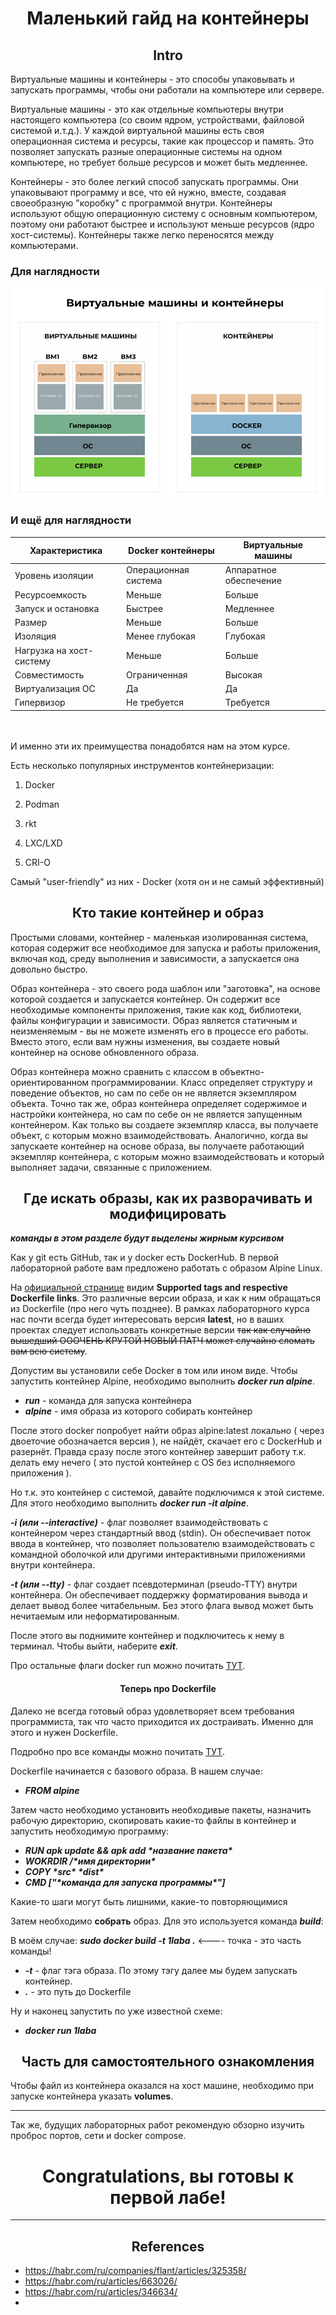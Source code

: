 # <div align="center"> Маленький гайд на контейнеры


## <div align="center"> Intro 

Виртуальные машины и контейнеры - это способы упаковывать и запускать программы, чтобы они работали на компьютере или сервере.

Виртуальные машины - это как отдельные компьютеры внутри настоящего компьютера (со своим ядром, устройствами, файловой системой и.т.д.). У каждой виртуальной машины есть своя операционная система и ресурсы, такие как процессор и память. Это позволяет запускать разные операционные системы на одном компьютере, но требует больше ресурсов и может быть медленнее.

Контейнеры - это более легкий способ запускать программы. Они упаковывают программу и все, что ей нужно, вместе, создавая своеобразную "коробку" с программой внутри. Контейнеры используют общую операционную систему с основным компьютером, поэтому они работают быстрее и используют меньше ресурсов (ядро хост-системы). Контейнеры также легко переносятся между компьютерами.

### Для наглядности
![Alt text](virtualnye-mashiny-i-kontejnery.jpg)

### И ещё для наглядности

|Характеристика	         |   Docker контейнеры    |  Виртуальные машины    |
|------------------------|------------------------|------------------------|
|Уровень изоляции	     |  Операционная система  | Аппаратное обеспечение |
|Ресурсоемкость          |	Меньше                |	Больше                 |
|Запуск и остановка      |	Быстрее               |	Медленнее              |
|Размер                  |	Меньше                |	Больше                 |
|Изоляция                |	Менее глубокая        |	Глубокая               |
|Нагрузка на хост-систему|	Меньше                |	Больше                 |
|Совместимость           |	Ограниченная          |	Высокая                |
|Виртуализация ОС        |	Да                    |	Да                     |
|Гипервизор              |	Не требуется          |	Требуется              |

\
\
И именно эти их преимущества понадобятся нам на этом курсе. 

Есть несколько популярных инструментов контейнеризации:

1. Docker

2. Podman

3. rkt

4. LXC/LXD

5. CRI-O

Самый "user-friendly" из них - Docker (хотя он и не самый эффективный)

## <div align="center"> Кто такие контейнер и образ

Простыми словами, контейнер - маленькая изолированная система, которая содержит все необходимое для запуска и работы приложения, включая код, среду выполнения и зависимости, а запускается она довольно быстро.

Образ контейнера - это своего рода шаблон или "заготовка", на основе которой создается и запускается контейнер. Он содержит все необходимые компоненты приложения, такие как код, библиотеки, файлы конфигурации и зависимости. Образ является статичным и неизменяемым - вы не можете изменять его в процессе его работы. Вместо этого, если вам нужны изменения, вы создаете новый контейнер на основе обновленного образа.

Образ контейнера можно сравнить с классом в объектно-ориентированном программировании. Класс определяет структуру и поведение объектов, но сам по себе он не является экземпляром объекта. Точно так же, образ контейнера определяет содержимое и настройки контейнера, но сам по себе он не является запущенным контейнером. Как только вы создаете экземпляр класса, вы получаете объект, с которым можно взаимодействовать. Аналогично, когда вы запускаете контейнер на основе образа, вы получаете работающий экземпляр контейнера, с которым можно взаимодействовать и который выполняет задачи, связанные с приложением.

## <div align="center"> Где искать образы, как их разворачивать и модифицировать

***команды в этом разделе будут выделены жирным курсивом***

Как у git есть GitHub, так и у docker есть DockerHub.
В первой лабораторной работе вам предложено работать с образом Alpine Linux. 

На [официальной странице](https://hub.docker.com/_/alpine/) видим **Supported tags and respective Dockerfile links**. Это различные версии образа, и как к ним обращаться из Dockerfile (про него чуть позднее). В рамках лабораторного курса нас почти всегда будет интересовать версия **latest**, но в ваших проектах следует использовать конкретные версии ~~так как случайно вышедший ОООЧЕНЬ КРУТОЙ НОВЫЙ ПАТЧ может случайно сломать вам всю систему~~.

Допустим вы установили себе Docker в том или ином виде. Чтобы запустить контейнер Alpine, необходимо выполнить  ***docker run alpine***.

- ***run*** - команда для запуска контейнера
- ***alpine*** - имя образа из которого собирать контейнер 

После этого docker попробует найти образ alpine:latest локально ( через двоеточие обозначается версия ), не найдёт, скачает его с DockerHub и разернёт. Правда сразу после этого контейнер завершит работу т.к. делать ему нечего ( это пустой контейнер с OS без исполняемого приложения ).

Но т.к. это контейнер с системой, давайте подключимся к этой системе.
Для этого необходимо выполнить ***docker run -it alpine***. 

***-i (или --interactive)*** - флаг позволяет взаимодействовать с контейнером через стандартный ввод (stdin). Он обеспечивает поток ввода в контейнер, что позволяет пользователю взаимодействовать с командной оболочкой или другими интерактивными приложениями внутри контейнера.

***-t (или --tty)*** - флаг создает псевдотерминал (pseudo-TTY) внутри контейнера. Он обеспечивает поддержку форматирования вывода и делает вывод более читабельным. Без этого флага вывод может быть нечитаемым или неформатированным.

После этого вы поднимите контейнер и подключитесь к нему в терминал.
Чтобы выйти, наберите ***exit***.

Про остальные флаги docker run можно почитать [ТУТ](https://docs.docker.com/engine/reference/commandline/run/).

#### <div align="center"> Теперь про Dockerfile

Далеко не всегда готовый образ удовлетворяет всем требования программиста, так что часто приходится их достраивать. Именно для этого и нужен Dockerfile.

Подробно про все команды можно почитать [ТУТ](https://docs.docker.com/engine/reference/builder/).

Dockerfile начинается с базового образа.
В нашем случае:
 - ***FROM alpine***

Затем часто необходимо установить необходивые пакеты, назначить рабочую директорию, скопировать какие-то файлы в контейнер и запустить необходимую программу:

- ___RUN apk update && apk add \*название пакета\*___
- ___WOKRDIR /\*имя директории\*___
- ___COPY \*src\* \*dist\*___
- ___CMD ["\*команда для запуска программы\*"]___

Какие-то шаги могут быть лишними, какие-то повторяющимися

Затем необходимо **собрать** образ. Для это используется команда ___build___:

В моём случае:  ___sudo docker build -t 1laba .___ <---- точка - это часть команды!
- ***-t*** - флаг тэга образа. По этому тэгу далее мы будем запускать контейнер.
- ***.*** - это путь до Dockerfile

Ну и наконец запустить по уже известной схеме:
- ***docker run 1laba***

## <div align="center">  Часть для самостоятельного ознакомления

Чтобы файл из контейнера оказался на хост машине, необходимо при запуске контейнера указать **volumes**. 

---

Так же, будущих лабораторных работ рекомендую обзорно изучить проброс портов, сети и docker compose.

# <div align="center"> Congratulations, вы готовы к первой лабе!

---

## <div align="center">  References

- https://habr.com/ru/companies/flant/articles/325358/
- https://habr.com/ru/articles/663026/
- https://habr.com/ru/articles/346634/
- 

